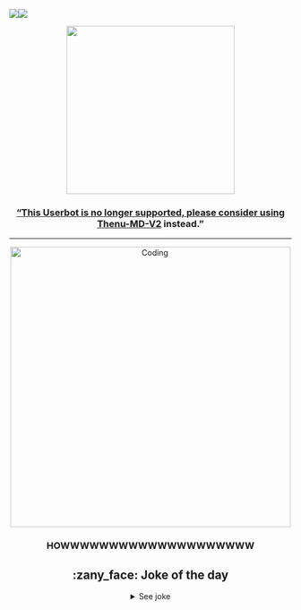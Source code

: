  <a><img src='https://i.imgur.com/LyHic3i.gif'/></a><a><img src='https://i.imgur.com/LyHic3i.gif'/></a>
<div class = "repo" align = "center">
 
<a href = "#">
<img src = "https://i.ibb.co/vLr3s62/9230af94-e390-4873-9502-33167e8a4b79.jpg"  width="300" height="300">
</img>
<p align="center">  

###  “This Userbot is no longer supported, please consider using [Thenu-MD-V2](https://github.com/darkhackersl/Thenu-MD-V2) instead.”
  
***
  



<img align="center" alt="Coding" width="500" src="https://media2.giphy.com/media/qFw6AsQptpuzQ33Fjd/giphy.gif?cid=6c09b952d65a849d347feeab83b62850459c4e66cf9f4569&rid=giphy.gif&ct=g">

### HOWWWWWWWWWWWWWWWWWWWW
<h2>:zany_face: Joke of the day</h2>
<details>
<summary>See joke</summary>
    <a href="https://github.com/ABSphreak/readme-jokes">
        <img src="https://readme-jokes.vercel.app/api?theme=tokyonight&hideBorder" alt="Jokes Card" />
    </a>
</details>

